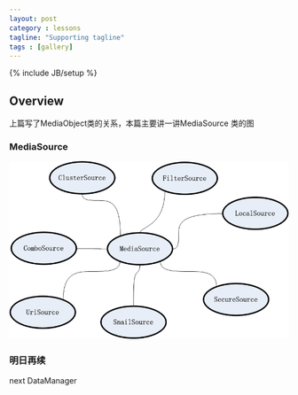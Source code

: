 ```yaml
---
layout: post
category : lessons
tagline: "Supporting tagline"
tags : [gallery]
---
```

{% include JB/setup %}

## Overview
上篇写了MediaObject类的关系，本篇主要讲一讲MediaSource 类的图

### MediaSource
![MediaSource](/image/local_source.png "MediaSource")

### 明日再续

next DataManager